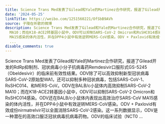```yaml
---
title: Science Trans Med发表了Gilead和Yale的Martinez合作研究，报道了Gilead开发的RdRp抑制剂、冠状病毒小分子抗病毒药Remdesivir口服形式GS-5245（Obeldesivir）的...
date: '2024-05-25'
linkTitle: https://weibo.com/1251560221/OfSbB9AVh
source: 子陵在听歌的微博
description: Science Trans Med发表了Gilead和Yale的Martinez合作研究，报道了Gilead开发的RdRp抑制剂、冠状病毒小分子抗病毒药Remdesivir口服形式GS-5245（Obeldesivir）的临床前有效性结果。ODV除了可以高效抑制新型冠状病毒SARS-CoV-2原始型WA1，还可以抑制多种冠状病毒，包括SARS-CoV-1、RsSHC014、和MERS-CoV。ODV在BALB/c小鼠体内高效抑制SARS-CoV-2
  MA10；而在K18-ACE2转基因小鼠中，ODV可以抑制SARS-CoV-2 Omicron和RsSHC014感染。ODV还在BALB/c小鼠体内表现出高效治疗SARS-CoV
  MA15感染的体内活性，并在DPP4小鼠中有效逆转MERS-CoV感染。ODV + Paxlovid有效成份nirmatrelvir可以全面消除SARS-CoV-2感染。这一系列数据显示，ODV是一种潜在的高效口服泛冠状病毒抗病毒药物。ODV的临床试验（NCT0
  ...
disable_comments: true
---
```

Science Trans Med发表了Gilead和Yale的Martinez合作研究，报道了Gilead开发的RdRp抑制剂、冠状病毒小分子抗病毒药Remdesivir口服形式GS-5245（Obeldesivir）的临床前有效性结果。ODV除了可以高效抑制新型冠状病毒SARS-CoV-2原始型WA1，还可以抑制多种冠状病毒，包括SARS-CoV-1、RsSHC014、和MERS-CoV。ODV在BALB/c小鼠体内高效抑制SARS-CoV-2 MA10；而在K18-ACE2转基因小鼠中，ODV可以抑制SARS-CoV-2 Omicron和RsSHC014感染。ODV还在BALB/c小鼠体内表现出高效治疗SARS-CoV MA15感染的体内活性，并在DPP4小鼠中有效逆转MERS-CoV感染。ODV + Paxlovid有效成份nirmatrelvir可以全面消除SARS-CoV-2感染。这一系列数据显示，ODV是一种潜在的高效口服泛冠状病毒抗病毒药物。ODV的临床试验（NCT0 ...
